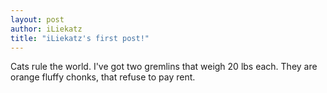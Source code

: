 ```yaml
---
layout: post
author: iLiekatz
title: "iLiekatz's first post!"
---
```


Cats rule the world. I've got two gremlins that weigh 20 lbs each. They are orange fluffy chonks, that refuse to pay rent. 
